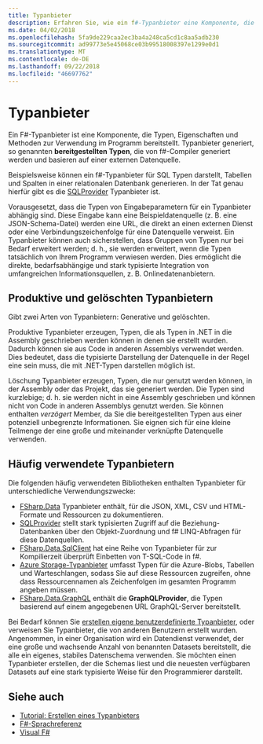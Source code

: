```yaml
---
title: Typanbieter
description: Erfahren Sie, wie ein f#-Typanbieter eine Komponente, die Typen, Eigenschaften und Methoden für die Verwendung in Ihren Programmen bereitstellt.
ms.date: 04/02/2018
ms.openlocfilehash: 5fa9de229caa2ec3ba4a248ca5cd1c8aa5adb230
ms.sourcegitcommit: ad99773e5e45068ce03b99518008397e1299e0d1
ms.translationtype: MT
ms.contentlocale: de-DE
ms.lasthandoff: 09/22/2018
ms.locfileid: "46697762"
---
```

# <a name="type-providers"></a>Typanbieter

Ein F#-Typanbieter ist eine Komponente, die Typen, Eigenschaften und Methoden zur Verwendung im Programm bereitstellt. Typanbieter generiert, so genannten **bereitgestellten Typen**, die von f#-Compiler generiert werden und basieren auf einer externen Datenquelle.

Beispielsweise können ein f#-Typanbieter für SQL Typen darstellt, Tabellen und Spalten in einer relationalen Datenbank generieren. In der Tat genau hierfür gibt es die [SQLProvider](https://fsprojects.github.io/SQLProvider/) Typanbieter ist.

Vorausgesetzt, dass die Typen von Eingabeparametern für ein Typanbieter abhängig sind. Diese Eingabe kann eine Beispieldatenquelle (z. B. eine JSON-Schema-Datei) werden eine URL, die direkt an einen externen Dienst oder eine Verbindungszeichenfolge für eine Datenquelle verweist. Ein Typanbieter können auch sicherstellen, dass Gruppen von Typen nur bei Bedarf erweitert werden; d. h., sie werden erweitert, wenn die Typen tatsächlich von Ihrem Programm verwiesen werden. Dies ermöglicht die direkte, bedarfsabhängige und stark typisierte Integration von umfangreichen Informationsquellen, z. B. Onlinedatenanbietern.

## <a name="generative-and-erased-type-providers"></a>Produktive und gelöschten Typanbietern

Gibt zwei Arten von Typanbietern: Generative und gelöschten.

Produktive Typanbieter erzeugen, Typen, die als Typen in .NET in die Assembly geschrieben werden können in denen sie erstellt wurden. Dadurch können sie aus Code in anderen Assemblys verwendet werden. Dies bedeutet, dass die typisierte Darstellung der Datenquelle in der Regel eine sein muss, die mit .NET-Typen darstellen möglich ist.

Löschung Typanbieter erzeugen, Typen, die nur genutzt werden können, in der Assembly oder das Projekt, das sie generiert werden. Die Typen sind kurzlebige; d. h. sie werden nicht in eine Assembly geschrieben und können nicht von Code in anderen Assemblys genutzt werden. Sie können enthalten *verzögert* Member, da Sie die bereitgestellten Typen aus einer potenziell unbegrenzte Informationen. Sie eignen sich für eine kleine Teilmenge der eine große und miteinander verknüpfte Datenquelle verwenden.

## <a name="commonly-used-type-providers"></a>Häufig verwendete Typanbietern

Die folgenden häufig verwendeten Bibliotheken enthalten Typanbieter für unterschiedliche Verwendungszwecke:

- [FSharp.Data](https://fsharp.github.io/FSharp.Data/) Typanbieter enthält, für die JSON, XML, CSV und HTML-Formate und Ressourcen zu dokumentieren.
- [SQLProvider](https://fsprojects.github.io/SQLProvider/) stellt stark typisierten Zugriff auf die Beziehung-Datenbanken über den Objekt-Zuordnung und f# LINQ-Abfragen für diese Datenquellen.
- [FSharp.Data.SqlClient](https://fsprojects.github.io/FSharp.Data.SqlClient/) hat eine Reihe von Typanbieter für zur Kompilierzeit überprüft Einbetten von T-SQL-Code in f#.
- [Azure Storage-Typanbieter](https://fsprojects.github.io/AzureStorageTypeProvider/) umfasst Typen für die Azure-Blobs, Tabellen und Warteschlangen, sodass Sie auf diese Ressourcen zugreifen, ohne dass Ressourcennamen als Zeichenfolgen im gesamten Programm angeben müssen.
- [FSharp.Data.GraphQL](https://fsprojects.github.io/FSharp.Data.GraphQL/index.html) enthält die **GraphQLProvider**, die Typen basierend auf einem angegebenen URL GraphQL-Server bereitstellt.

Bei Bedarf können Sie [erstellen eigene benutzerdefinierte Typanbieter](creating-a-type-provider.md), oder verweisen Sie Typanbieter, die von anderen Benutzern erstellt wurden. Angenommen, in einer Organisation wird ein Datendienst verwendet, der eine große und wachsende Anzahl von benannten Datasets bereitstellt, die alle ein eigenes, stabiles Datenschema verwenden. Sie möchten einen Typanbieter erstellen, der die Schemas liest und die neuesten verfügbaren Datasets auf eine stark typisierte Weise für den Programmierer darstellt.

## <a name="see-also"></a>Siehe auch

- [Tutorial: Erstellen eines Typanbieters](creating-a-type-provider.md)
- [F#-Sprachreferenz](../../language-reference/index.md)
- [Visual F#](../../index.md)
